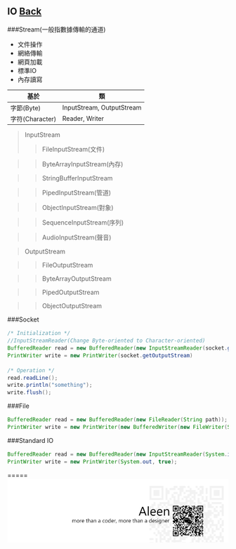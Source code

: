 ## IO [Back](./../Java.md)
###Stream(一般指數據傳輸的通道)
- 文件操作
- 網絡傳輸
- 網頁加載
- 標準IO
- 內存讀寫

基於|類
---|--------
字節(Byte)|InputStream, OutputStream
字符(Character)|Reader, Writer

>InputStream
>>FileInputStream(文件)

>>ByteArrayInputStream(內存)

>>StringBufferInputStream

>>PipedInputStream(管道)

>>ObjectInputStream(對象)

>>SequenceInputStream(序列)

>>AudioInputStream(聲音)

>OutputStream

>>FileOutputStream

>>ByteArrayOutputStream

>>PipedOutputStream

>>ObjectOutputStream



###Socket
```Java
/* Initialization */
//InputStreamReader(Change Byte-oriented to Character-oriented)
BufferedReader read = new BufferedReader(new InputStreamReader(socket.getInputStream))
PrintWriter write = new PrintWriter(socket.getOutputStream)

/* Operation */
read.readLine();
write.println("something");
write.flush();
```

###File
```java
BufferedReader read = new BufferedReader(new FileReader(String path));
PrintWriter write = new PrintWriter(new BufferedWriter(new FileWriter(String path)));
```

###Standard IO
```java
BufferedReader read = new BufferedReader(new InputStreamReader(System.in));
PrintWriter write = new PrintWriter(System.out, true);
```

=====
<a href="http://aleen42.github.io/" target="_blank" ><img src="./../../../pic/tail.gif"></a>
